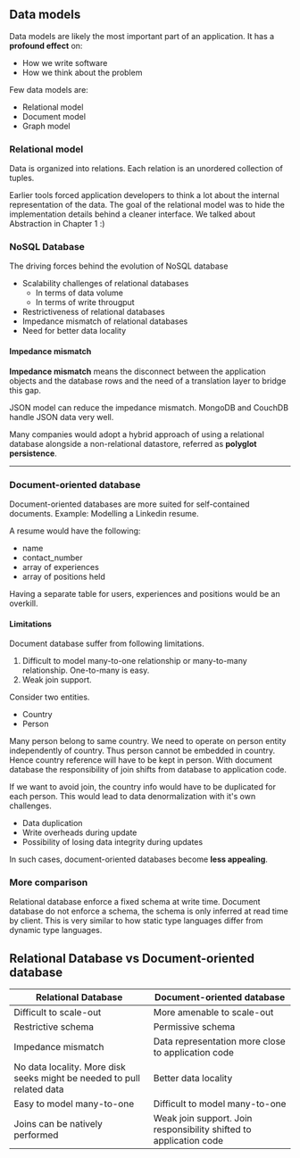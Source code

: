 ## Data models

Data models are likely the most important part of an application. It has a **profound effect** on:
- How we write software
- How we think about the problem

Few data models are:
- Relational model
- Document model
- Graph model

### Relational model

Data is organized into relations. Each relation is an unordered collection of tuples.

Earlier tools forced application developers to think a lot about the internal representation of the data. The goal of the relational model was to hide the implementation details behind a cleaner interface.
We talked about Abstraction in Chapter 1 :)

### NoSQL Database

The driving forces behind the evolution of NoSQL database
- Scalability challenges of relational databases
  - In terms of data volume
  - In terms of write througput
- Restrictiveness of relational databases
- Impedance mismatch of relational databases
- Need for better data locality

#### Impedance mismatch

**Impedance mismatch** means the disconnect between the application objects and the database rows and the need of a translation layer to bridge this gap.

JSON model can reduce the impedance mismatch. MongoDB and CouchDB handle JSON data very well.

Many companies would adopt a hybrid approach of using a relational database alongside a non-relational datastore, referred as **polyglot persistence**.

---

### Document-oriented database

Document-oriented databases are more suited for self-contained documents. Example: Modelling a Linkedin resume.

A resume would have the following:
- name
- contact_number
- array of experiences
- array of positions held

Having a separate table for users, experiences and positions would be an overkill.

#### Limitations

Document database suffer from following limitations.
1. Difficult to model many-to-one relationship or many-to-many relationship. One-to-many is easy.
2. Weak join support.

Consider two entities.
- Country
- Person

Many person belong to same country. We need to operate on person entity independently of country. Thus person cannot be embedded in country. Hence country reference will have to be kept in person.
With document database the responsibility of join shifts from database to application code.

If we want to avoid join, the country info would have to be duplicated for each person. This would lead to data denormalization with it's own challenges.
- Data duplication
- Write overheads during update
- Possibility of losing data integrity during updates

In such cases, document-oriented databases become **less appealing**.

### More comparison

Relational database enforce a fixed schema at write time. Document database do not enforce a schema, the schema is only inferred at read time by client.
This is very similar to how static type languages differ from dynamic type languages.

## Relational Database vs Document-oriented database

| Relational Database | Document-oriented database |
|---------------------|------------------------------|
| Difficult to scale-out | More amenable to scale-out |
| Restrictive schema | Permissive schema |
| Impedance mismatch | Data representation more close to application code | 
| No data locality. More disk seeks might be needed to pull related data | Better data locality |
| Easy to model many-to-one | Difficult to model many-to-one |
| Joins can be natively performed | Weak join support. Join responsibility shifted to application code |
